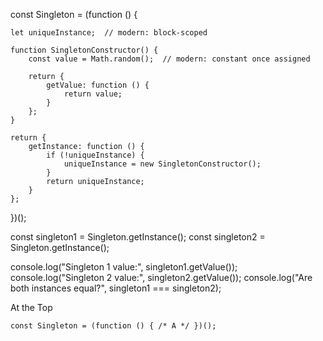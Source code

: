 const Singleton = (function () {

    let uniqueInstance;  // modern: block-scoped

    function SingletonConstructor() {
        const value = Math.random();  // modern: constant once assigned

        return {
            getValue: function () {
                return value;
            }
        };
    }

    return {
        getInstance: function () {
            if (!uniqueInstance) {
                uniqueInstance = new SingletonConstructor();
            }
            return uniqueInstance;
        }
    };

})();

const singleton1 = Singleton.getInstance();
const singleton2 = Singleton.getInstance();

console.log("Singleton 1 value:", singleton1.getValue());
console.log("Singleton 2 value:", singleton2.getValue());
console.log("Are both instances equal?", singleton1 === singleton2);

At the Top
```
const Singleton = (function () { /* A */ })();
```
